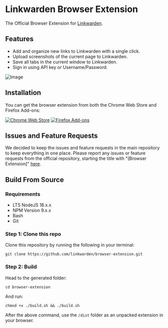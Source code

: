 # Linkwarden Browser Extension

The Official Browser Extension for [Linkwarden](https://github.com/linkwarden/linkwarden).

## Features

- Add and organize new links to Linkwarden with a single click.
- Upload screenshots of the current page to Linkwarden.
- Save all tabs in the current window to Linkwarden.
- Sign in using API key or Username/Password.

![Image](/assets/linkwarden-extension.png)

## Installation

You can get the browser extension from both the Chrome Web Store and Firefox Add-ons:

<a href="https://chrome.google.com/webstore/detail/linkwarden/pnidmkljnhbjfffciajlcpeldoljnidn"><img src="/assets/chrome.png" alt="Chrome Web Store"></a>
<a href="https://addons.mozilla.org/en-US/firefox/addon/linkwarden"><img src="/assets/firefox.png" alt="Firefox Add-ons"></a>

## Issues and Feature Requests

We decided to keep the issues and feature requests in the main repository to keep everything in one place. Please report any issues or feature requests from the official repository, starting the title with "[Browser Extension]" [here](https://github.com/linkwarden/linkwarden/issues/new/choose).

## Build From Source

### Requirements

- LTS NodeJS 18.x.x
- NPM Version 9.x.x
- Bash
- Git

### Step 1: Clone this repo

Clone this repository by running the following in your terminal:

```
git clone https://github.com/linkwarden/browser-extension.git
```

### Step 2: Build

Head to the generated folder:

```
cd browser-extension
```

And run:

```
chmod +x ./build.sh && ./build.sh
```

After the above command, use the `/dist` folder as an unpacked extension in your browser.
